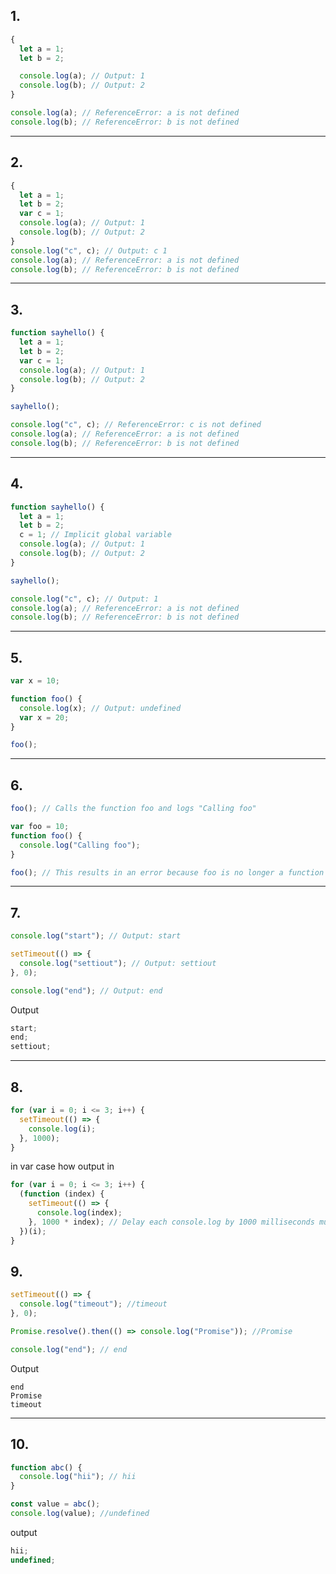 <h2>1.</h2>

```js
{
  let a = 1;
  let b = 2;

  console.log(a); // Output: 1
  console.log(b); // Output: 2
}

console.log(a); // ReferenceError: a is not defined
console.log(b); // ReferenceError: b is not defined
```

---

<h2>2.</h2>

```js
{
  let a = 1;
  let b = 2;
  var c = 1;
  console.log(a); // Output: 1
  console.log(b); // Output: 2
}
console.log("c", c); // Output: c 1
console.log(a); // ReferenceError: a is not defined
console.log(b); // ReferenceError: b is not defined
```

---

<h2>3.</h2>

```js
function sayhello() {
  let a = 1;
  let b = 2;
  var c = 1;
  console.log(a); // Output: 1
  console.log(b); // Output: 2
}

sayhello();

console.log("c", c); // ReferenceError: c is not defined
console.log(a); // ReferenceError: a is not defined
console.log(b); // ReferenceError: b is not defined
```

---

<h2>4.</h2>

```js
function sayhello() {
  let a = 1;
  let b = 2;
  c = 1; // Implicit global variable
  console.log(a); // Output: 1
  console.log(b); // Output: 2
}

sayhello();

console.log("c", c); // Output: 1
console.log(a); // ReferenceError: a is not defined
console.log(b); // ReferenceError: b is not defined
```

---

<h2>5.</h2>

```js
var x = 10;

function foo() {
  console.log(x); // Output: undefined
  var x = 20;
}

foo();
```

---

<h2>6.</h2>

```js
foo(); // Calls the function foo and logs "Calling foo"

var foo = 10;
function foo() {
  console.log("Calling foo");
}

foo(); // This results in an error because foo is no longer a function
```

---

<h2>7.</h2>

```js
console.log("start"); // Output: start

setTimeout(() => {
  console.log("settiout"); // Output: settiout
}, 0);

console.log("end"); // Output: end
```

Output

```js
start;
end;
settiout;
```

---

<h2>8.</h2>

```js
for (var i = 0; i <= 3; i++) {
  setTimeout(() => {
    console.log(i);
  }, 1000);
}
```

in var case how output in

```js
for (var i = 0; i <= 3; i++) {
  (function (index) {
    setTimeout(() => {
      console.log(index);
    }, 1000 * index); // Delay each console.log by 1000 milliseconds multiplied by index
  })(i);
}
```

<h2>9. </h2>

```js
setTimeout(() => {
  console.log("timeout"); //timeout
}, 0);

Promise.resolve().then(() => console.log("Promise")); //Promise

console.log("end"); // end
```

Output

```
end
Promise
timeout

```

---

<h2>10.</h2>

```js
function abc() {
  console.log("hii"); // hii
}

const value = abc();
console.log(value); //undefined
```

output

```js
hii;
undefined;
```
